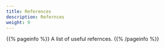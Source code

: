 ```yaml
---
title: References
description: Refernces
weight: 9
---
```


{{% pageinfo %}}
A list of useful refernces.
{{% /pageinfo %}}


